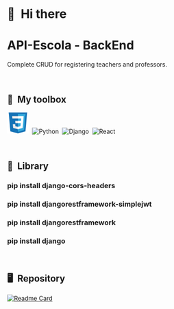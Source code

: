 # 👋 &nbsp;Hi there
# API-Escola - BackEnd
Complete CRUD for registering teachers and professors.

&nbsp;

## 🧰 &nbsp;My toolbox

<img  src="https://raw.githubusercontent.com/devicons/devicon/1119b9f84c0290e0f0b38982099a2bd027a48bf1/icons/css3/css3-original.svg" alt="CSS3" width="50" height="50"/>&nbsp;
<img src="https://cdn.jsdelivr.net/gh/devicons/devicon@latest/icons/python/python-original.svg" alt="Python" width="50" height="50"/>&nbsp;
<img src="https://cdn.jsdelivr.net/gh/devicons/devicon@latest/icons/django/django-plain.svg" alt="Django" width="50" height="50"/>&nbsp;
<img src="https://cdn.jsdelivr.net/gh/devicons/devicon@latest/icons/react/react-original.svg" alt="React" width="50" height="50"/>

&nbsp;

## 📖 &nbsp;Library
<h3>pip install django-cors-headers </h3>
<h3>pip install djangorestframework-simplejwt </h3>
<h3>pip install djangorestframework </h3>
<h3>pip install django </h3>


&nbsp;

## 🖥 &nbsp;Repository
[![Readme Card](https://github-readme-stats.vercel.app/api/pin/?username=LucasSilvaC&repo=API-Escola&bg_color=0d1116&title_color=ce09ec&text_color=a4aacb&icon_color=007ec6)](https://github.com/LucasSilvaC/API-Escola) &nbsp;
